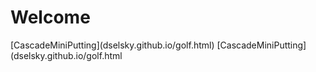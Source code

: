 <html>
<body>
<h1>Welcome</h1>
[CascadeMiniPutting](dselsky.github.io/golf.html)
</body>
[CascadeMiniPutting](dselsky.github.io/golf.html
</html>
